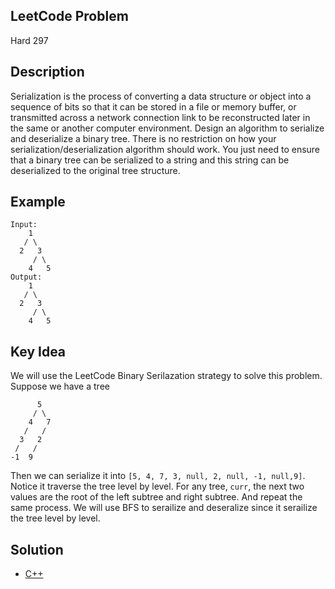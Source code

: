 ## LeetCode Problem
Hard 297

## Description
Serialization is the process of converting a data structure or object into a sequence of bits so that it can be stored in a file or memory buffer, or transmitted across a network connection link to be reconstructed later in the same or another computer environment. Design an algorithm to serialize and deserialize a binary tree. There is no restriction on how your serialization/deserialization algorithm should work. You just need to ensure that a binary tree can be serialized to a string and this string can be deserialized to the original tree structure.

## Example
```
Input:
    1
   / \
  2   3
     / \
    4   5
Output:
    1
   / \ 
  2   3
     / \
    4   5
```

## Key Idea
We will use the LeetCode Binary Serilazation strategy to solve this problem.
Suppose we have a tree
```
      5
     / \
    4   7
   /   / 
  3   2
 /   / 
-1  9
```
Then we can serialize it into `[5, 4, 7, 3, null, 2, null, -1, null,9]`.
Notice it traverse the tree level by level. For any tree, `curr`, the next two values are the root of the left subtree and right subtree. And repeat the same process. We will use BFS to serailize and deseralize since it serailize the tree level by level.

## Solution
- [C++](solution.cpp)